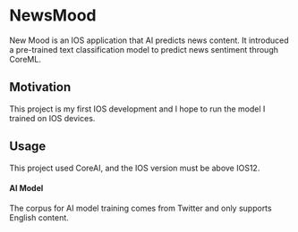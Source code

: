 # NewsMood
New Mood is an IOS application that AI predicts news content. It introduced a pre-trained text classification model to predict news sentiment through CoreML.
## Motivation
This project is my first IOS development and I hope to run the model I trained on IOS devices.

## Usage
This project used CoreAI, and the IOS version must be above IOS12.

####  AI Model
The corpus for AI model training comes from Twitter and only supports English content.

